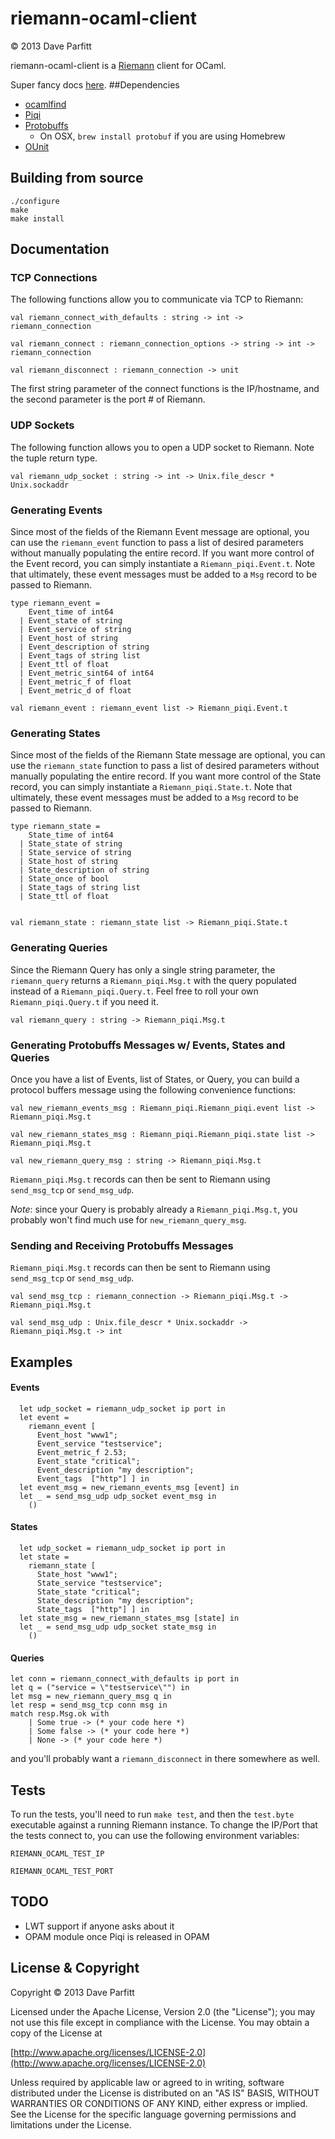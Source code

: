 riemann-ocaml-client
====================

© 2013 Dave Parfitt

riemann-ocaml-client is a [Riemann](http://riemann.io) client for OCaml.

Super fancy docs [here](http://metadave.github.com/riemann-ocaml-client).
##Dependencies

* [ocamlfind](http://projects.camlcity.org/projects/findlib.html)
* [Piqi](http://piqi.org/) 
* [Protobuffs](http://code.google.com/p/protobuf/)
   * On OSX, `brew install protobuf` if you are using Homebrew
* [OUnit](http://ounit.forge.ocamlcore.org/)

## Building from source

```
./configure
make
make install
```

## Documentation


### TCP Connections


The following functions allow you to communicate via TCP to Riemann:


	val riemann_connect_with_defaults : string -> int -> riemann_connection
		
	val riemann_connect : riemann_connection_options -> string -> int -> riemann_connection

	val riemann_disconnect : riemann_connection -> unit

The first string parameter of the connect functions is the IP/hostname, and the second parameter is the port # of Riemann.


### UDP Sockets

The following function allows you to open a UDP socket to Riemann. Note the tuple return type.

	val riemann_udp_socket : string -> int -> Unix.file_descr * Unix.sockaddr


### Generating Events

Since most of the fields of the Riemann Event message are optional, you can use the `riemann_event` function to pass a list of desired parameters without manually populating the entire record. If you want more control of the Event record, you can simply instantiate a `Riemann_piqi.Event.t`. Note that ultimately, these event messages must be added to a `Msg` record to be passed to Riemann.

```
type riemann_event =
    Event_time of int64
  | Event_state of string
  | Event_service of string
  | Event_host of string
  | Event_description of string
  | Event_tags of string list
  | Event_ttl of float
  | Event_metric_sint64 of int64
  | Event_metric_f of float
  | Event_metric_d of float

val riemann_event : riemann_event list -> Riemann_piqi.Event.t
```

### Generating States

Since most of the fields of the Riemann State message are optional, you can use the `riemann_state` function to pass a list of desired parameters without manually populating the entire record. If you want more control of the State record, you can simply instantiate a `Riemann_piqi.State.t`. Note that ultimately, these event messages must be added to a `Msg` record to be passed to Riemann.


```
type riemann_state =
    State_time of int64
  | State_state of string
  | State_service of string
  | State_host of string
  | State_description of string
  | State_once of bool
  | State_tags of string list
  | State_ttl of float


val riemann_state : riemann_state list -> Riemann_piqi.State.t
```

### Generating Queries

Since the Riemann Query has only a single string parameter, the `riemann_query` returns a `Riemann_piqi.Msg.t` with the query populated instead of a `Riemann_piqi.Query.t`. Feel free to roll your own `Riemann_piqi.Query.t` if you need it.

```
val riemann_query : string -> Riemann_piqi.Msg.t
```

### Generating Protobuffs Messages w/ Events, States and Queries

Once you have a list of Events, list of States, or Query, you can build a protocol buffers message using the following convenience functions:

	val new_riemann_events_msg : Riemann_piqi.Riemann_piqi.event list -> Riemann_piqi.Msg.t

	val new_riemann_states_msg : Riemann_piqi.Riemann_piqi.state list -> Riemann_piqi.Msg.t

	val new_riemann_query_msg : string -> Riemann_piqi.Msg.t

`Riemann_piqi.Msg.t` records can then be sent to Riemann using `send_msg_tcp` or `send_msg_udp`.

*Note*: since your Query is probably already a `Riemann_piqi.Msg.t`, you probably won't find much use for `new_riemann_query_msg`.

### Sending and Receiving Protobuffs Messages

`Riemann_piqi.Msg.t` records can then be sent to Riemann using `send_msg_tcp` or `send_msg_udp`.


	val send_msg_tcp : riemann_connection -> Riemann_piqi.Msg.t -> Riemann_piqi.Msg.t

	val send_msg_udp : Unix.file_descr * Unix.sockaddr -> Riemann_piqi.Msg.t -> int


## Examples

#### Events

```
  let udp_socket = riemann_udp_socket ip port in
  let event =
    riemann_event [
      Event_host "www1";
      Event_service "testservice";
      Event_metric_f 2.53;
      Event_state "critical";
      Event_description "my description";
      Event_tags  ["http"] ] in
  let event_msg = new_riemann_events_msg [event] in
  let _ = send_msg_udp udp_socket event_msg in
  	()
```

#### States

```
  let udp_socket = riemann_udp_socket ip port in
  let state =
    riemann_state [
      State_host "www1";
      State_service "testservice";
      State_state "critical";
      State_description "my description";
      State_tags  ["http"] ] in
  let state_msg = new_riemann_states_msg [state] in
  let _ = send_msg_udp udp_socket state_msg in
    ()
```

#### Queries


```
let conn = riemann_connect_with_defaults ip port in
let q = ("service = \"testservice\"") in
let msg = new_riemann_query_msg q in
let resp = send_msg_tcp conn msg in
match resp.Msg.ok with
	| Some true -> (* your code here *)
    | Some false -> (* your code here *)
    | None -> (* your code here *)
```

and you'll probably want a `riemann_disconnect` in there somewhere as well.

## Tests

To run the tests, you'll need to run `make test`, and then the `test.byte` executable against a running Riemann instance. To change the IP/Port that the tests connect to, you can use the following environment variables:

	RIEMANN_OCAML_TEST_IP

	RIEMANN_OCAML_TEST_PORT

## TODO

- LWT support if anyone asks about it
- OPAM module once Piqi is released in OPAM

## License & Copyright

Copyright © 2013 Dave Parfitt

Licensed under the Apache License, Version 2.0 (the "License"); you may not use this file except in compliance with the License. You may obtain a copy of the License at

[http://www.apache.org/licenses/LICENSE-2.0](http://www.apache.org/licenses/LICENSE-2.0)

Unless required by applicable law or agreed to in writing, software distributed under the License is distributed on an "AS IS" BASIS, WITHOUT WARRANTIES OR CONDITIONS OF ANY KIND, either express or implied. See the License for the specific language governing permissions and limitations under the License.

